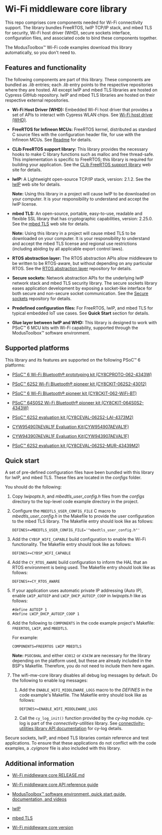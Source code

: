 # Wi-Fi middleware core library

This repo comprises core components needed for Wi-Fi connectivity support. The library bundles FreeRTOS, lwIP TCP/IP stack, and mbed TLS for security, Wi-Fi host driver (WHD), secure sockets interface, configuration files, and associated code to bind these components together.

The ModusToolbox™ Wi-Fi code examples download this library automatically, so you don't need to.

## Features and functionality

The following components are part of this library. These components are bundled as *.lib* entries; each *.lib* entry points to the respective repositories where they are hosted. All except lwIP and mbed TLS libraries are hosted on Cypress GitHub repository. lwIP and mbed TLS libraries are hosted on their respective external repositories.

- **Wi-Fi Host Driver (WHD):** Embedded Wi-Fi host driver that provides a set of APIs to interact with Cypress WLAN chips. See [Wi-Fi host driver (WHD)](https://github.com/cypresssemiconductorco/wifi-host-driver).

- **FreeRTOS for Infineon MCUs:** FreeRTOS kernel, distributed as standard C source files with the configuration header file, for use with the Infineon MCUs. See 
[Readme](https://github.com/cypresssemiconductorco/freertos/README.md) for details.

- **CLib FreeRTOS support library:** This library provides the necessary hooks to make C library functions such as malloc and free thread-safe. This implementation is specific to FreeRTOS; this library is required for building your application. See the [CLib FreeRTOS support library](https://github.com/cypresssemiconductorco/clib-support) web site for details.

- **lwIP:** A Lightweight open-source TCP/IP stack, version: 2.1.2. See the [lwIP](https://savannah.nongnu.org/projects/lwip/) web site for details.

   **Note:** Using this library in a project will cause lwIP to be downloaded on your computer. It is your responsibility to understand and accept the lwIP license.

- **mbed TLS:** An open-source, portable, easy-to-use, readable and flexible SSL library that has cryptographic capabilities, version: 2.25.0. See the [mbed TLS](https://tls.mbed.org/) web site for details.

   **Note:** Using this library in a project will cause mbed TLS to be downloaded on your computer. It is your responsibility to understand and accept the mbed TLS license and regional use restrictions (including abiding by all applicable export control laws).

- **RTOS abstraction layer:** The RTOS abstraction APIs allow middleware to be written to be RTOS-aware, but without depending on any particular RTOS. See the [RTOS abstraction layer](https://github.com/cypresssemiconductorco/abstraction-rtos) repository for details.

- **Secure sockets:** Network abstraction APIs for the underlying lwIP network stack and mbed TLS security library. The secure sockets library eases application development by exposing a socket-like interface for both secure and non-secure socket communication. See the [Secure sockets](https://github.com/cypresssemiconductorco/secure-sockets) repository for details.

- **Predefined configuration files:** For FreeRTOS, lwIP, and mbed TLS for typical embedded IoT use cases. See **Quick Start** section for details.

- **Glue layer between lwIP and WHD:** This library is designed to work with PSoC&trade; 6 MCU kits with Wi-Fi capability, supported through the ModusToolbox&trade; software environment.


## Supported platforms

This library and its features are supported on the following PSoC&trade; 6 platforms:

- [PSoC&trade; 6 Wi-Fi Bluetooth&reg; prototyping kit (CY8CPROTO-062-4343W)](https://www.cypress.com/documentation/development-kitsboards/psoc-6-wi-fi-bt-prototyping-kit-cy8cproto-062-4343w)

- [PSoC&trade; 62S2 Wi-Fi Bluetooth&reg; pioneer kit (CY8CKIT-062S2-43012)](https://www.cypress.com/documentation/development-kitsboards/psoc-62s2-wi-fi-bt-pioneer-kit-cy8ckit-062s2-43012)

- [PSoC&trade; 6 Wi-Fi Bluetooth&reg; pioneer kit (CY8CKIT-062-WiFi-BT)](https://www.cypress.com/documentation/development-kitsboards/psoc-6-wifi-bt-pioneer-kit-cy8ckit-062-wifi-bt)

- [PSoC&trade; 64S0S2 Wi-Fi Bluetooth&reg; pioneer kit (CY8CKIT-064S0S2-4343W)](https://www.cypress.com/documentation/development-kitsboards/psoc-64-standard-secure-aws-wi-fi-bt-pioneer-kit-cy8ckit)

- [PSoC&trade; 62S2 evaluation kit (CY8CEVAL-062S2-LAI-4373M2)](https://www.cypress.com/documentation/development-kitsboards/psoc-62s2-evaluation-kit-cy8ceval-062s2)

- [CYW954907AEVAL1F Evaluation Kit(CYW954907AEVAL1F)](https://www.cypress.com/documentation/development-kitsboards/cyw954907aeval1f-evaluation-kit)

- [CYW943907AEVAL1F Evaluation Kit(CYW943907AEVAL1F)](https://www.cypress.com/documentation/development-kitsboards/cyw943907aeval1f-evaluation-kit)

- [PSoC&trade; 62S2 evaluation kit (CY8CEVAL-062S2-MUR-43439M2)](https://www.cypress.com/documentation/development-kitsboards/psoc-62s2-evaluation-kit-cy8ceval-062s2)

## Quick start

A set of pre-defined configuration files have been bundled with this library for lwIP, and mbed TLS. These files are located in the *configs* folder.

You should do the following:

1. Copy *lwipopts.h*, and *mbedtls_user_config.h* files from the *configs* directory to the top-level code example directory in the project.

2. Configure the `MBEDTLS_USER_CONFIG_FILE` C macro to *mbedtls_user_config.h* in the Makefile to provide the user configuration to the mbed TLS library. The Makefile entry should look like as follows:

    ```
    DEFINES+=MBEDTLS_USER_CONFIG_FILE='"mbedtls_user_config.h"'
    ```

3. Add the `CYBSP_WIFI_CAPABLE` build configuration to enable the Wi-Fi functionality. The Makefile entry should look like as follows:

    ```
    DEFINES+=CYBSP_WIFI_CAPABLE
    ```

4. Add the `CY_RTOS_AWARE` build configuration to inform the HAL that an RTOS environment is being used. The Makefile entry should look like as follows:

    ```
    DEFINES+=CY_RTOS_AWARE
    ```

5. If your application uses automatic private IP addressing (Auto IP), enable `LWIP_AUTOIP` and `LWIP_DHCP_AUTOIP_COOP` in *lwipopts.h* like as follows:

    ```
    #define AUTOIP 1
    #define LWIP_DHCP_AUTOIP_COOP 1
    ```

6. Add the following to `COMPONENTS` in the code example project's Makefile: `FREERTOS`, `LWIP`, and `MBEDTLS`.

   For example:

   ```
   COMPONENTS=FREERTOS LWIP MBEDTLS
   ```
   **Note:** `PSOC6HAL` and either `43012` or `4343W` are necessary for the library depending on the platform used, but these are already included in the BSP's Makefile. Therefore, you do not need to include them here again.

7. The wifi-mw-core library disables all debug log messages by default. Do the following to enable log messages:

   1. Add the `ENABLE_WIFI_MIDDLEWARE_LOGS` macro to the *DEFINES* in the code example's Makefile. The Makefile entry should look like as follows:
       ```
       DEFINES+=ENABLE_WIFI_MIDDLEWARE_LOGS
       ```
   2. Call the `cy_log_init()` function provided by the *cy-log* module. cy-log is part of the *connectivity-utilities* library. See [connectivity-utilities library API documentation](https://cypresssemiconductorco.github.io/connectivity-utilities/api_reference_manual/html/group__logging__utils.html) for cy-log details.

Secure sockets, lwIP, and mbed TLS libraries contain reference and test applications. To ensure that these applications do not conflict with the code examples, a *.cyignore* file is also included with this library.


## Additional information

- [Wi-Fi middleware core RELEASE.md](./RELEASE.md)

- [Wi-Fi middleware core API reference guide](https://cypresssemiconductorco.github.io/wifi-mw-core/api_reference_manual/html/index.html)

- [ModusToolbox&trade; software environment, quick start guide, documentation, and videos](https://www.cypress.com/products/modustoolbox-software-environment)

- [lwIP](https://savannah.nongnu.org/projects/lwip/)

- [mbed TLS](https://tls.mbed.org/)

- [Wi-Fi middleware core version](./version.xml)
